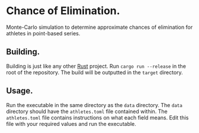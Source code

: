 # Chance of Elimination.
Monte-Carlo simulation to determine approximate chances of elimination for athletes in point-based series.

## Building.
Building is just like any other [Rust](https://www.rust-lang.org/) project. Run `cargo run --release` in the root of the repository. The build will be outputted in the `target` directory.

## Usage.
Run the executable in the same directory as the `data` directory. The `data` directory should have the `athletes.toml` file contained within. The `athletes.toml` file contains instructions on what each field means. Edit this file with your required values and run the executable.
